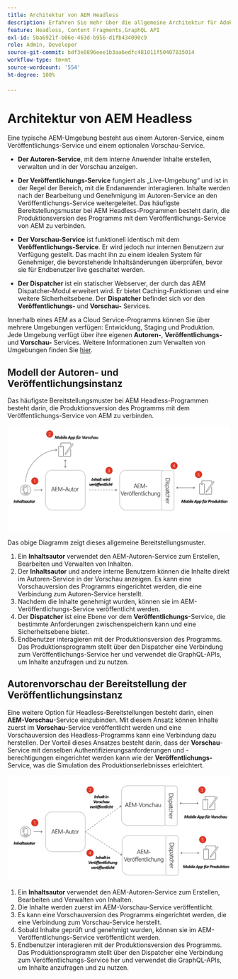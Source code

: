 ```yaml
---
title: Architektur von AEM Headless
description: Erfahren Sie mehr über die allgemeine Architektur für Adobe Experience Manager im Zusammenhang mit einer Headless-Bereitstellung. Machen Sie sich mit der Rolle der AEM-Autoren-, Vorschau- und Veröffentlichungs-Services und dem empfohlenen Bereitstellungsmuster für Headless-Programme vertraut.
feature: Headless, Content Fragments,GraphQL API
exl-id: 5ba6921f-b06e-463d-b956-d1fb434090c9
role: Admin, Developer
source-git-commit: bdf3e0896eee1b3aa6edfc481011f50407835014
workflow-type: tm+mt
source-wordcount: '554'
ht-degree: 100%

---
```


# Architektur von AEM Headless

Eine typische AEM-Umgebung besteht aus einem Autoren-Service, einem Veröffentlichungs-Service und einem optionalen Vorschau-Service.

* **Der Autoren-Service**, mit dem interne Anwender Inhalte erstellen, verwalten und in der Vorschau anzeigen.

* **Der Veröffentlichungs-Service** fungiert als „Live-Umgebung“ und ist in der Regel der Bereich, mit die Endanwender interagieren. Inhalte werden nach der Bearbeitung und Genehmigung im Autoren-Service an den Veröffentlichungs-Service weitergeleitet. Das häufigste Bereitstellungsmuster bei AEM Headless-Programmen besteht darin, die Produktionsversion des Programms mit dem Veröffentlichungs-Service von AEM zu verbinden.

* **Der Vorschau-Service** ist funktionell identisch mit dem **Veröffentlichungs-Service**. Er wird jedoch nur internen Benutzern zur Verfügung gestellt. Das macht ihn zu einem idealen System für Genehmiger, die bevorstehende Inhaltsänderungen überprüfen, bevor sie für Endbenutzer live geschaltet werden.

* **Der Dispatcher** ist ein statischer Webserver, der durch das AEM Dispatcher-Modul erweitert wird. Er bietet Caching-Funktionen und eine weitere Sicherheitsebene. Der **Dispatcher** befindet sich vor den **Veröffentlichungs-** und **Vorschau-** Services.

Innerhalb eines AEM as a Cloud Service-Programms können Sie über mehrere Umgebungen verfügen: Entwicklung, Staging und Produktion. Jede Umgebung verfügt über ihre eigenen **Autoren-**, **Veröffentlichungs-** und **Vorschau-** Services. Weitere Informationen zum Verwalten von Umgebungen finden Sie [hier](/help/implementing/cloud-manager/manage-environments.md).

## Modell der Autoren- und Veröffentlichungsinstanz

Das häufigste Bereitstellungsmuster bei AEM Headless-Programmen besteht darin, die Produktionsversion des Programms mit dem Veröffentlichungs-Service von AEM zu verbinden.

![Architektur der Autoren- und Veröffentlichungsinstanz](assets/autho-publish-architecture-diagram.png)

Das obige Diagramm zeigt dieses allgemeine Bereitstellungsmuster.

1. Ein **Inhaltsautor** verwendet den AEM-Autoren-Service zum Erstellen, Bearbeiten und Verwalten von Inhalten.
1. Der **Inhaltsautor** und andere interne Benutzern können die Inhalte direkt im Autoren-Service in der Vorschau anzeigen. Es kann eine Vorschauversion des Programms eingerichtet werden, die eine Verbindung zum Autoren-Service herstellt.
1. Nachdem die Inhalte genehmigt wurden, können sie im AEM-Veröffentlichungs-Service veröffentlicht werden.
1. Der **Dispatcher** ist eine Ebene vor dem **Veröffentlichungs**-Service, die bestimmte Anforderungen zwischenspeichern kann und eine Sicherheitsebene bietet.
1. Endbenutzer interagieren mit der Produktionsversion des Programms. Das Produktionsprogramm stellt über den Dispatcher eine Verbindung zum Veröffentlichungs-Service her und verwendet die GraphQL-APIs, um Inhalte anzufragen und zu nutzen.

## Autorenvorschau der Bereitstellung der Veröffentlichungsinstanz

Eine weitere Option für Headless-Bereitstellungen besteht darin, einen **AEM-Vorschau**-Service einzubinden. Mit diesem Ansatz können Inhalte zuerst im **Vorschau**-Service veröffentlicht werden und eine Vorschauversion des Headless-Programms kann eine Verbindung dazu herstellen. Der Vorteil dieses Ansatzes besteht darin, dass der **Vorschau**-Service mit denselben Authentifizierungsanforderungen und -berechtigungen eingerichtet werden kann wie der **Veröffentlichungs-** Service, was die Simulation des Produktionserlebnisses erleichtert.

![Architektur der Autorenvorschau und Veröffentlichungsinstanz](assets/author-preview-publish-architecture-diagram.png)

1. Ein **Inhaltsautor** verwendet den AEM-Autoren-Service zum Erstellen, Bearbeiten und Verwalten von Inhalten.
1. Die Inhalte werden zuerst im AEM-Vorschau-Service veröffentlicht.
1. Es kann eine Vorschauversion des Programms eingerichtet werden, die eine Verbindung zum Vorschau-Service herstellt.
1. Sobald Inhalte geprüft und genehmigt wurden, können sie im AEM-Veröffentlichungs-Service veröffentlicht werden.
1. Endbenutzer interagieren mit der Produktionsversion des Programms. Das Produktionsprogramm stellt über den Dispatcher eine Verbindung zum Veröffentlichungs-Service her und verwendet die GraphQL-APIs, um Inhalte anzufragen und zu nutzen.

